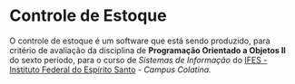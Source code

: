 Controle de Estoque
================
  O controle de estoque é um software que está sendo produzido,
para critério de avaliação da disciplina de **Programação Orientado a Objetos II** do sexto período,
para o curso de *Sistemas de Informação* do [IFES - Instituto Federal do Espírito Santo](www.ifes.edu.br) *- Campus Colatina.*
